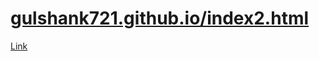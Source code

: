 # <a href="gulshank721.github.io/index2.html">gulshank721.github.io/index2.html </a>
<a href ="gulshank721.github.io/index2.html">Link</a>
